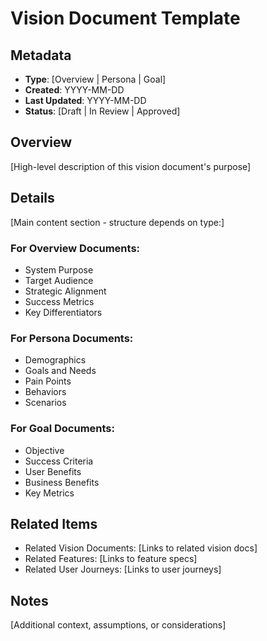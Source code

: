 # Vision Document Template

## Metadata
* **Type**: [Overview | Persona | Goal]
* **Created**: YYYY-MM-DD
* **Last Updated**: YYYY-MM-DD
* **Status**: [Draft | In Review | Approved]

## Overview
[High-level description of this vision document's purpose]

## Details
[Main content section - structure depends on type:]

### For Overview Documents:
* System Purpose
* Target Audience
* Strategic Alignment
* Success Metrics
* Key Differentiators

### For Persona Documents:
* Demographics
* Goals and Needs
* Pain Points
* Behaviors
* Scenarios

### For Goal Documents:
* Objective
* Success Criteria
* User Benefits
* Business Benefits
* Key Metrics

## Related Items
* Related Vision Documents: [Links to related vision docs]
* Related Features: [Links to feature specs]
* Related User Journeys: [Links to user journeys]

## Notes
[Additional context, assumptions, or considerations] 